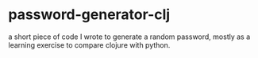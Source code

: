 # password-generator-clj
a short piece of code I wrote to generate a random password, mostly as a learning exercise to compare clojure with python.
